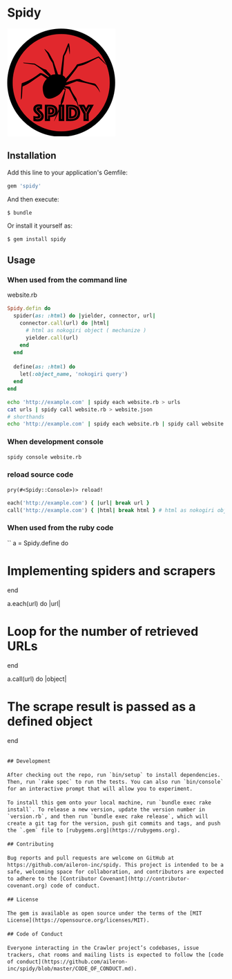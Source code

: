 # Spidy

![logo](https://github.com/aileron-inc/spidy/raw/master/spidy.png)

## Installation

Add this line to your application's Gemfile:

```ruby
gem 'spidy'
```

And then execute:

    $ bundle

Or install it yourself as:

    $ gem install spidy

## Usage

### When used from the command line

website.rb
```rb
Spidy.defin do
  spider(as: :html) do |yielder, connector, url|
    connector.call(url) do |html|
      # html as nokogiri object ( mechanize )
      yielder.call(url)
    end
  end

  define(as: :html) do
    let(:object_name, 'nokogiri query')
  end
end
```
```bash
echo 'http://example.com' | spidy each website.rb > urls
cat urls | spidy call website.rb > website.json
# shorthands
echo 'http://example.com' | spidy each website.rb | spidy call website.rb | jq .
```

### When development console
```bash
spidy console website.rb
```

### reload source code
```
pry(#<Spidy::Console>)> reload!
```

```rb
each('http://example.com') { |url| break url }
call('http://example.com') { |html| break html } # html as nokogiri object ( mechanize )
```

### When used from the ruby code
``
a = Spidy.define do
  # Implementing spiders and scrapers
end

a.each(url) do |url|
  # Loop for the number of retrieved URLs
end

a.call(url) do |object|
  # The scrape result is passed as a defined object
end
```

## Development

After checking out the repo, run `bin/setup` to install dependencies. Then, run `rake spec` to run the tests. You can also run `bin/console` for an interactive prompt that will allow you to experiment.

To install this gem onto your local machine, run `bundle exec rake install`. To release a new version, update the version number in `version.rb`, and then run `bundle exec rake release`, which will create a git tag for the version, push git commits and tags, and push the `.gem` file to [rubygems.org](https://rubygems.org).

## Contributing

Bug reports and pull requests are welcome on GitHub at https://github.com/aileron-inc/spidy. This project is intended to be a safe, welcoming space for collaboration, and contributors are expected to adhere to the [Contributor Covenant](http://contributor-covenant.org) code of conduct.

## License

The gem is available as open source under the terms of the [MIT License](https://opensource.org/licenses/MIT).

## Code of Conduct

Everyone interacting in the Crawler project’s codebases, issue trackers, chat rooms and mailing lists is expected to follow the [code of conduct](https://github.com/aileron-inc/spidy/blob/master/CODE_OF_CONDUCT.md).
